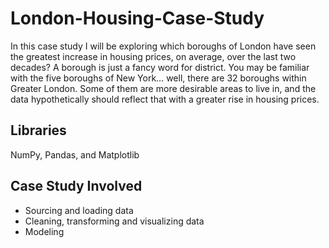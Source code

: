 # London-Housing-Case-Study
In this case study I will be exploring which boroughs of London have seen the greatest increase in housing prices, on average, over the last two decades? A borough is just a fancy word for district. You may be familiar with the five boroughs of New York… well, there are 32 boroughs within Greater London. Some of them are more desirable areas to live in, and the data hypothetically should reflect that with a greater rise in housing prices.

## Libraries
NumPy, Pandas, and Matplotlib

## Case Study Involved
* Sourcing and loading data
* Cleaning, transforming and visualizing data
* Modeling
